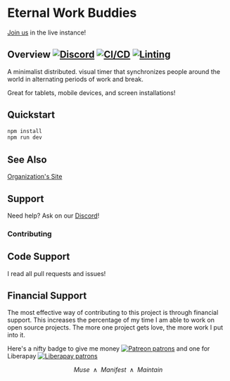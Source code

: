 # Eternal Work Buddies

[Join us](https://eternal.axolotl-logic.io/) in the live instance!

## Overview [![Discord](https://img.shields.io/discord/1338638342493048844?label=Discord&logo=discord)](https://discord.gg/ewM37225Xx) [![CI/CD](https://github.com/axolotl-logic/work-buddies/actions/workflows/tests.yml/badge.svg)](https://github.com/axolotl-logic/work-buddies/actions/workflows/tests.yml) [![Linting](https://github.com/axolotl-logic/work-buddies/actions/workflows/lint.yml/badge.svg)](https://github.com/axolotl-logic/work-buddies/actions/workflows/linting.yml)

A minimalist distributed. visual timer that synchronizes people around the world in
alternating periods of work and break.

Great for tablets, mobile devices, and screen installations!

## Quickstart

```bash
npm install
npm run dev
```

## See Also

[Organization's Site](https://axolotl-logic.io/)

## Support

Need help? Ask on our [Discord](https://discord.gg/ewM37225Xx)!

### Contributing

## Code Support

I read all pull requests and issues!

## Financial Support

The most effective way of contributing to this project is through financial support.
This increases the percentage of my time I am able to work on open source projects.
The more one project gets love, the more work I put into it.

Here's a nifty badge to give me money [![Patreon patrons](https://img.shields.io/endpoint.svg?url=https%3A%2F%2Fshieldsio-patreon.vercel.app%2Fapi%3Fusername%3Daxolotl-logic%26type%3Dpatrons)](https://www.patreon.com/axolotl-logic) and one for Liberapay [![Liberapay patrons](https://img.shields.io/liberapay/patrons/axolotl-logic)](https://en.liberapay.com/Axolotl-Logic)

$$
\text{$Muse$ $\wedge$ $Manifest$ $\wedge$ $Maintain$}
$$
